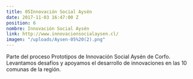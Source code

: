 ```yaml
---
title: 05Innovación Social Aysén
date: 2017-11-03 16:47:00 Z
position: 6
nombre: Innovación Social Aysén
link: http://www.innovacionsocialaysen.cl/
imagen: "/uploads/Aysen-05%20(2).png"
---
```


Parte del proceso Prototipos de Innovación Social Aysén de Corfo. Levantamos desafíos y apoyamos el desarrollo de innovaciones en las 10 comunas de la región.   
